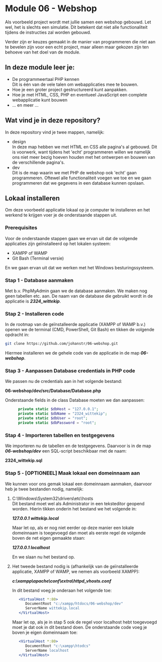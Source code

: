 # Module 06 - Webshop  
Als voorbeeld project wordt met jullie samen een webshop gebouwd. Let wel, het is slechts een simulatie. Dit betekent dat niet alle functionaliteit tijdens de instructies zal worden gebouwd.

Verder zijn er keuzes gemaakt in de manier van programmeren die niet aan te bevelen zijn voor een echt project, maar alleen maar gekozen zijn ten behoeve van het doel van de module.
  
## In deze module leer je:  
* De programmeertaal PHP kennen  
  Dit is één van de vele talen om webapplicaties mee te bouwen.
* Hoe je een groter project gestructureerd kunt aanpakken.  
* Hoe je met HTML, CSS, PHP en eventueel JavaScript een complete webapplicatie kunt bouwen
* ... en meer ...  
  
## Wat vind je in deze repository?  
In deze repository vind je twee mappen, namelijk:  
  
* design  
  In deze map hebben we met HTML en CSS alle pagina's al gebouwd. Dit is voorwerk, want tijdens het 'echt' programmeren willen we namelijk ons niet meer bezig hoeven houden met het ontwerpen en bouwen van de verschillende pagina's. 
* dev  
  Dit is de map waarin we met PHP de webshop ook 'echt' gaan programmeren. Oftewel alle functionaliteit voegen we toe en we gaan programmeren dat we gegevens in een database kunnen opslaan.

## Lokaal installeren
Om deze voorbeeld applicatie lokaal op je computer te installeren en het werkend te krijgen voer je de onderstaande stappen uit.  
  
### Prerequisites  
Voor de onderstaande stappen gaan we ervan uit dat de volgende applicaties zijn geïnstalleerd op het lokalen systeem:  
  
* XAMPP of WAMP
* Git Bash (Terminal versie)  
  
En we gaan ervan uit dat we werken met het Windows besturingssysteem.  
  
### Stap 1 - Database aanmaken  
Met b.v. PhpMyAdmin gaan we de database aanmaken. We maken nog geen tabellen etc. aan. De naam van de database die gebruikt wordt in de applicatie is ***2324_wittekip***.  
  
### Stap 2 - Installeren code  
In de rootmap van de geïnstalleerde applicatie (XAMPP of WAMP b.v.) openen we de terminal (CMD, PowerShell, Git Bash) en tikken de volgende opdracht in:  
  
```bash
git clone https://github.com/johanstr/06-webshop.git
```  
  
Hiermee installeren we de gehele code van de applicatie in de map ***06-webshop***.  
  
### Stap 3 - Aanpassen Database credentials in PHP code
We passen nu de credentials aan in het volgende bestand:  
  
**06-webshop/dev/src/Database/Database.php**   
  
Onderstaande fields in de class Database moeten we dan aanpassen:
```php
      private static $dbHost = "127.0.0.1";
      private static $dbName = "2324_wittekip";
      private static $dbUser = "root";
      private static $dbPassword = "root";
```
  
### Stap 4 - Importeren tabellen en testgegevens
We importeren nu de tabellen en de testgegevens. Daarvoor is in de map ***06-webshop/dev*** een SQL-script beschikbaar met de naam:  
  
**2324_wittekip.sql**  
  
### Stap 5 - [OPTIONEEL] Maak lokaal een domeinnaam aan
We kunnen voor ons gemak lokaal een domeinnaam aanmaken, daarvoor heb je twee bestanden nodig, namelijk:  
  
1. C:\Windows\System32\drivers\etc\hosts  
   Dit bestand moet wel als Administrator in een teksteditor geopend worden.  Hierin tikken onderin het bestand we het volgende in:  
     
   ***127.0.0.1    wittekip.local***  
     
   Maar let op, als er nog niet eerder op deze manier een lokale domeinnaam is toegevoegd dan moet als eerste regel de volgende boven de net eigen gemaakte staan:  
     
   ***127.0.0.1    localhost***  
     
   En we slaan nu het bestand op.  

2. Het tweede bestand nodig is (afhankelijk van de geïnstalleerde applicatie, XAMPP of WAMP, we nemen als voorbeeld XAMPP):  
     
   ***c:\xampp\apache\conf\extra\httpd_vhosts.conf*** 
     
   In dit bestand voeg je onderaan het volgende toe:  
     
   ```apache
      <VirtualHost *:80>
         DocumentRoot "c:/xampp/htdocs/06-webshop/dev"
         ServerName wittekip.local
      </VirtualHost>
   ```
     
   Maar let op, als je in stap 5 ook de regel voor localhost hebt toegevoegd moet je dat ook in dit bestand doen. De onderstaande code voeg je boven je eigen domeinnaam toe:  
     
   ```apache
      <VirtualHost *:80>
         DocumentRoot "c:\xampp\htodcs"
         ServerName localhost
      </VirtualHost>
   ```